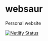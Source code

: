 # websaur

Personal website

[![Netlify Status](https://api.netlify.com/api/v1/badges/0988c1ed-7ce8-4dc0-9d30-f1616dc9406c/deploy-status)](https://app.netlify.com/sites/websaur/deploys)
